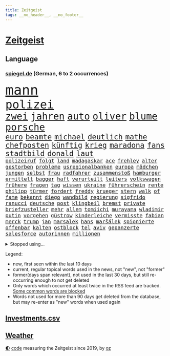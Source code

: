 ```yaml
---
title: Zeitgeist
tags: __no_header__, __no_footer__
---
```


# [Zeitgeist](https://oliz.io/zeitgeist/)

## Language

<h3><a href="https://www.spiegel.de" target="_blank">spiegel.de</a> (German, 6 to 2 occurrences)</h3>
<p style="font-family:monospace">
<span style="font-size:32pt"><a href="news_links.html#mann" class="current">mann</a></span>
<br>
<span style="font-size:27pt"><a href="news_links.html#polizei" class="current">polizei</a></span>
<br>
<span style="font-size:22pt"><a href="news_links.html#zwei" class="current">zwei</a></span>
<span style="font-size:22pt"><a href="news_links.html#jahren" class="current">jahren</a></span>
<span style="font-size:22pt"><a href="news_links.html#auto" class="current">auto</a></span>
<span style="font-size:22pt"><a href="news_links.html#oliver" class="current">oliver</a></span>
<span style="font-size:22pt"><a href="news_links.html#blume" class="current">blume</a></span>
<span style="font-size:22pt"><a href="news_links.html#porsche" class="current">porsche</a></span>
<br>
<span style="font-size:17pt"><a href="news_links.html#euro" class="current">euro</a></span>
<span style="font-size:17pt"><a href="news_links.html#beamte" class="current">beamte</a></span>
<span style="font-size:17pt"><a href="news_links.html#michael" class="current">michael</a></span>
<span style="font-size:17pt"><a href="news_links.html#deutlich" class="current">deutlich</a></span>
<span style="font-size:17pt"><a href="news_links.html#mathe" class="new">mathe</a></span>
<span style="font-size:17pt"><a href="news_links.html#chefposten" class="current">chefposten</a></span>
<span style="font-size:17pt"><a href="news_links.html#künftig" class="current">künftig</a></span>
<span style="font-size:17pt"><a href="news_links.html#krieg" class="current">krieg</a></span>
<span style="font-size:17pt"><a href="news_links.html#maradona" class="new">maradona</a></span>
<span style="font-size:17pt"><a href="news_links.html#fans" class="current">fans</a></span>
<span style="font-size:17pt"><a href="news_links.html#stadtbild" class="new">stadtbild</a></span>
<span style="font-size:17pt"><a href="news_links.html#donald" class="current">donald</a></span>
<span style="font-size:17pt"><a href="news_links.html#laut" class="current">laut</a></span>
<br>
<span style="font-size:12pt"><a href="news_links.html#polizeiruf" class="current">polizeiruf</a></span>
<span style="font-size:12pt"><a href="news_links.html#folgt" class="current">folgt</a></span>
<span style="font-size:12pt"><a href="news_links.html#land" class="current">land</a></span>
<span style="font-size:12pt"><a href="news_links.html#madagaskar" class="current">madagaskar</a></span>
<span style="font-size:12pt"><a href="news_links.html#ace" class="new">ace</a></span>
<span style="font-size:12pt"><a href="news_links.html#frehley" class="new">frehley</a></span>
<span style="font-size:12pt"><a href="news_links.html#alter" class="current">alter</a></span>
<span style="font-size:12pt"><a href="news_links.html#gestorben" class="current">gestorben</a></span>
<span style="font-size:12pt"><a href="news_links.html#probleme" class="current">probleme</a></span>
<span style="font-size:12pt"><a href="news_links.html#usregionalbanken" class="new">usregionalbanken</a></span>
<span style="font-size:12pt"><a href="news_links.html#europa" class="current">europa</a></span>
<span style="font-size:12pt"><a href="news_links.html#mädchen" class="current">mädchen</a></span>
<span style="font-size:12pt"><a href="news_links.html#jungen" class="current">jungen</a></span>
<span style="font-size:12pt"><a href="news_links.html#selbst" class="current">selbst</a></span>
<span style="font-size:12pt"><a href="news_links.html#frau" class="current">frau</a></span>
<span style="font-size:12pt"><a href="news_links.html#radfahrer" class="current">radfahrer</a></span>
<span style="font-size:12pt"><a href="news_links.html#zusammenstoß" class="current">zusammenstoß</a></span>
<span style="font-size:12pt"><a href="news_links.html#hamburger" class="current">hamburger</a></span>
<span style="font-size:12pt"><a href="news_links.html#ermittelt" class="current">ermittelt</a></span>
<span style="font-size:12pt"><a href="news_links.html#bagger" class="new">bagger</a></span>
<span style="font-size:12pt"><a href="news_links.html#haft" class="current">haft</a></span>
<span style="font-size:12pt"><a href="news_links.html#verurteilt" class="current">verurteilt</a></span>
<span style="font-size:12pt"><a href="news_links.html#leiters" class="new">leiters</a></span>
<span style="font-size:12pt"><a href="news_links.html#volkswagen" class="current">volkswagen</a></span>
<span style="font-size:12pt"><a href="news_links.html#frühere" class="current">frühere</a></span>
<span style="font-size:12pt"><a href="news_links.html#fragen" class="current">fragen</a></span>
<span style="font-size:12pt"><a href="news_links.html#tag" class="current">tag</a></span>
<span style="font-size:12pt"><a href="news_links.html#wissen" class="current">wissen</a></span>
<span style="font-size:12pt"><a href="news_links.html#ukraine" class="current">ukraine</a></span>
<span style="font-size:12pt"><a href="news_links.html#führerschein" class="current">führerschein</a></span>
<span style="font-size:12pt"><a href="news_links.html#rente" class="current">rente</a></span>
<span style="font-size:12pt"><a href="news_links.html#philipp" class="current">philipp</a></span>
<span style="font-size:12pt"><a href="news_links.html#türmer" class="current">türmer</a></span>
<span style="font-size:12pt"><a href="news_links.html#fordert" class="current">fordert</a></span>
<span style="font-size:12pt"><a href="news_links.html#freddy" class="current">freddy</a></span>
<span style="font-size:12pt"><a href="news_links.html#krueger" class="new">krueger</a></span>
<span style="font-size:12pt"><a href="news_links.html#stern" class="current">stern</a></span>
<span style="font-size:12pt"><a href="news_links.html#walk" class="new">walk</a></span>
<span style="font-size:12pt"><a href="news_links.html#of" class="current">of</a></span>
<span style="font-size:12pt"><a href="news_links.html#fame" class="new">fame</a></span>
<span style="font-size:12pt"><a href="news_links.html#bekannt" class="current">bekannt</a></span>
<span style="font-size:12pt"><a href="news_links.html#diego" class="current">diego</a></span>
<span style="font-size:12pt"><a href="news_links.html#wandbild" class="new">wandbild</a></span>
<span style="font-size:12pt"><a href="news_links.html#regierung" class="current">regierung</a></span>
<span style="font-size:12pt"><a href="news_links.html#sigfrido" class="new">sigfrido</a></span>
<span style="font-size:12pt"><a href="news_links.html#ranucci" class="new">ranucci</a></span>
<span style="font-size:12pt"><a href="news_links.html#deutsche" class="current">deutsche</a></span>
<span style="font-size:12pt"><a href="news_links.html#post" class="current">post</a></span>
<span style="font-size:12pt"><a href="news_links.html#klingbeil" class="current">klingbeil</a></span>
<span style="font-size:12pt"><a href="news_links.html#bremst" class="current">bremst</a></span>
<span style="font-size:12pt"><a href="news_links.html#private" class="current">private</a></span>
<span style="font-size:12pt"><a href="news_links.html#briefzusteller" class="new">briefzusteller</a></span>
<span style="font-size:12pt"><a href="news_links.html#mehr" class="current">mehr</a></span>
<span style="font-size:12pt"><a href="news_links.html#allem" class="current">allem</a></span>
<span style="font-size:12pt"><a href="news_links.html#tomiichi" class="new">tomiichi</a></span>
<span style="font-size:12pt"><a href="news_links.html#murayama" class="new">murayama</a></span>
<span style="font-size:12pt"><a href="news_links.html#wladimir" class="current">wladimir</a></span>
<span style="font-size:12pt"><a href="news_links.html#putin" class="current">putin</a></span>
<span style="font-size:12pt"><a href="news_links.html#vorgehen" class="current">vorgehen</a></span>
<span style="font-size:12pt"><a href="news_links.html#güstrow" class="new">güstrow</a></span>
<span style="font-size:12pt"><a href="news_links.html#kinderleiche" class="new">kinderleiche</a></span>
<span style="font-size:12pt"><a href="news_links.html#vermisste" class="current">vermisste</a></span>
<span style="font-size:12pt"><a href="news_links.html#fabian" class="current">fabian</a></span>
<span style="font-size:12pt"><a href="news_links.html#merck" class="new">merck</a></span>
<span style="font-size:12pt"><a href="news_links.html#trump" class="current">trump</a></span>
<span style="font-size:12pt"><a href="news_links.html#jan" class="current">jan</a></span>
<span style="font-size:12pt"><a href="news_links.html#marsalek" class="current">marsalek</a></span>
<span style="font-size:12pt"><a href="news_links.html#hans" class="current">hans</a></span>
<span style="font-size:12pt"><a href="news_links.html#maršálek" class="new">maršálek</a></span>
<span style="font-size:12pt"><a href="news_links.html#spionierte" class="new">spionierte</a></span>
<span style="font-size:12pt"><a href="news_links.html#offenbar" class="current">offenbar</a></span>
<span style="font-size:12pt"><a href="news_links.html#kalten" class="current">kalten</a></span>
<span style="font-size:12pt"><a href="news_links.html#ostblock" class="new">ostblock</a></span>
<span style="font-size:12pt"><a href="news_links.html#tel" class="current">tel</a></span>
<span style="font-size:12pt"><a href="news_links.html#aviv" class="current">aviv</a></span>
<span style="font-size:12pt"><a href="news_links.html#gepanzerte" class="new">gepanzerte</a></span>
<span style="font-size:12pt"><a href="news_links.html#salesforce" class="new">salesforce</a></span>
<span style="font-size:12pt"><a href="news_links.html#autorinnen" class="current">autorinnen</a></span>
<span style="font-size:12pt"><a href="news_links.html#millionen" class="current">millionen</a></span>
</p>
<details>
<summary>Stopped using...</summary>
<p class="former" style="font-size:12pt">
kommunen(1821) 2020(1820) depressionen(1820) energien(1820) sekunden(1820) tötete(1820) verluste(1820) draußen(1819) diskussion(1818) nationalspieler(1818) taten(1818) tor(1818) wehren(1818) feierte(1817) gelassen(1817) kennt(1817) wechseln(1817) weltweiten(1817) bemüht(1816) parteichef(1816) tom(1816) verpassen(1816) weiterer(1816) bereich(1815) bewegung(1815) italiens(1815) schaltet(1815) schlechten(1815) teilnehmer(1815) armut(1814) debüt(1814) florida(1814) gesundheitsminister(1814) hieß(1814) islamischen(1814) niederlanden(1814) präsidentschaftswahl(1814) prüfung(1814) wut(1814) amsterdam(1813) anwälte(1813) coronapandemie(1813) gereist(1813) geschickt(1813) helfer(1813) anspruch(1812) bruder(1812) erbe(1812) fliehen(1812) danach(1811) ländern(1811) thailand(1811) 6(1810) abgesagt(1810) queen(1810) jüngeren(1809) erhielt(1808) hotel(1808) nahm(1808) schottland(1808) abgebrochen(1807) bezahlt(1807) engagement(1807) überraschung(1807) abgehört(1806) distanz(1806) gebiet(1806) stadion(1806) beinahe(1805) 2030(1804) förderung(1804) eigentümer(1803) hielten(1803) rassistischen(1803) tausenden(1803) brite(1802) erkrankt(1802) polnische(1800) siegen(1800) kevin(1799) 11(1798) enge(1797) königin(1797) lkw(1797) öffentliche(1792) fortsetzung(1791) leider(1791) münster(1791) projekte(1791) rechtzeitig(1790) kokain(1789) abstieg(1788) cduchef(1788) wusste(1788) syrer(1786) möglichkeiten(1782) kräfte(1781) gefühl(1780) dutzend(1776) liberalen(1772) bewegt(1769) lehrkräfte(1765) entspannt(1764) hitler(1751) aktionen(1750) zusätzliche(1747) umbau(1722) panzer(1684) abgestürzt(1643) banken(1619) spiegelreporter(1581) serbien(1570) anführer(1559) diebe(1482) ampel(1481) verletzten(1481) verbündeten(1477) irritiert(1471) radikalen(1463) schulden(1460) spezielle(1444) loch(1390) verkündete(1358) versagen(1321) samt(1313) fluss(1311) triumphiert(1310) eingetroffen(1291) bewusst(1289) indem(1266) ehrt(1235) sinne(1220) tierschützer(1213) profi(1199) thüringens(1193) baum(1189) genauer(1185) 16jähriger(1182) dach(1165) effekt(1158) giorgia(1144) lebenslange(1133) tagelang(1125) vaters(1100) irland(1097) asyl(1085) parolen(1082) erfüllen(1079) luftangriffe(1068) tabu(1050) einstige(1049) kommentiert(1033) ähnliche(1011) jäger(970) optionen(926) mannheim(921) diplomatische(918) beides(913) bar(895) zoll(871) küche(870) gelernt(868) 9(859) ford(851) stellenabbau(825) spdchef(802) völkermord(778) anzeige(769) javier(764) verfolgte(739) teslachef(735) fehlte(732) sportlich(730) 22jährige(720) demonstration(699) luftangriff(694) positioniert(689) künftige(685) beklagen(664) gesichter(662) usdemokraten(654) mögen(629) seoul(623) schritten(621) anhörung(615) beantragt(611) 160(606) rettete(603) sophie(602) stellung(598) verbotene(588) unmöglich(585) klärt(582) historisch(581) jenseits(574) stammen(573) kaputt(562) boxen(561) kürze(557) dominanz(554) kriegsführung(554) rechtsradikale(554) strafzölle(550) ruhrgebiet(547) auswärtigen(546) wirklichkeit(544) ernannt(542) polizistin(526) flog(525) parteispitze(525) vorstellung(523) beeindruckt(520) parkplatz(512) 28jährige(509) erdgas(509) wandel(508) films(502) begeisterung(500) m(498) neueste(498) ausbreitung(497) übel(497) stehe(489) klimawandels(482) polizeigewalt(477) fitness(473) smith(473) atem(467) zeitplan(463) gefangen(459) wanderer(457) fitnessstudio(452) verfügbar(450) wahrscheinlicher(446) strenge(444) inlandsgeheimdienst(442) entgehen(438) pennsylvania(431) lockt(429) öffentlicher(428) geurteilt(426) yoga(422) einigkeit(414) sechsten(414) klappen(413) mittag(412) lautet(411) belege(410) verhängen(408) anhaltende(407) arnold(405) gefangenen(405) georgia(404) container(390) explodiert(387) gebraucht(383) jannik(383) sinner(383) ausweitung(382) mitarbeiterinnen(382) winkt(382) versteckte(379) liam(377) grundsätzlich(375) missgeschick(373) braunschweig(372) geringe(372) milizen(372) australischen(368) verdiente(367) grundschulen(366) günstigen(366) indigene(364) zählen(364) sportdirektor(359) voraussichtlich(356) generationen(355) passen(355) weltmeisterschaft(349) französischer(348) aussterben(347) bedrohte(346) göttingen(341) einwanderer(337) euch(337) überschattet(333) fatal(332) 8(331) soziologe(331) chinesischer(330) durchsuchungen(330) armin(329) kommissar(329) atomwaffen(328) spielerin(323) russlandsanktionen(321) black(319) milliardenhöhe(318) finanzieren(313) scharfer(311) angemeldet(310) herzog(310) möchten(310) report(310) antritt(309) gewinnerin(309) verurteilen(309) nutzung(308) neuesten(304) fantasie(301) preisverleihung(301) kassen(300) millionenhöhe(299) leichte(295) befragung(294) großbank(294) nachgewiesen(293) alleingang(292) löwe(291) akuter(290) bunt(289) faire(289) jair(289) durcheinander(288) fortsetzen(288) sprüche(288) antrittsbesuch(287) interner(287) strich(287) brian(285) engen(285) bali(284) steigert(284) graf(283) ratschläge(283) fehlten(282) weite(281) jonas(280) dokumentiert(277) rückte(274) staunen(274) heide(273) bayrou(270) françois(270) halbinsel(270) verpflichten(270) kichatbot(268) vergiftet(268) rücksicht(267) charité(264) veränderung(264) atomkraft(263) feuerwehrleute(261) gläubigen(260) urheber(260) demenz(259) mund(259) luka(258) attackierten(257) radprofi(257) predigt(256) unbekannt(256) frost(254) halt(254) achtelfinale(253) versetzt(253) tunesien(252) beauftragt(249) kyjiws(248) szenario(248) usamerikanerin(246) wappnet(246) echo(245) geständnis(245) blue(244) istanbuler(242) senioren(240) tausender(240) pekings(237) atomprogramm(236) mittendrin(236) tanzt(234) verfügt(234) schwestern(231) versetzen(231) merz’(228) belohnung(227) dankt(226) istanbuls(224) agiert(223) überraschen(221) roland(220) utah(220) solingen(219) verbrachte(218) dick(217) watch(217) klettern(216) schießerei(216) südostasien(216) rechtfertigt(215) ingebrigtsen(212) kippte(211) brown(209) professorin(208) schlimme(207) debütalbum(206) swinton(206) tilda(206) überträgt(205) bildschirm(204) entschlossenheit(204) lahav(204) startklarnewsletter(203) diplomat(202) kanadier(201) karrierecoach(201) übergewicht(201) inter(200) erholt(199) einzelfall(198) ärztin(198) ungerecht(197) alligator(196) schwimmbad(196) charterflug(195) 1975(194) behindern(194) carlo(194) christine(194) gewinne(194) ussoldaten(194) bemerkungen(192) brasiliens(190) männlich(190) denkmal(188) visa(187) long(185) tragische(185) extremistische(183) ai(182) ausweisung(181) heming(181) rückendeckung(181) dosis(180) dörfern(180) erfand(180) nachhaltigkeit(180) szenarien(179) fußballnationalmannschaft(178) champion(176) einstimmig(176) saßen(176) journalismus(175) dröge(174) katharina(174) verteidigte(174) bösen(172) diamanten(172) überstunden(172) bolsonaro(170) überragende(169) bahnfahren(168) höherer(168) josephine(168) nebenwirkungen(168) sozialausgaben(168) trennungen(168) wohnungsmarkt(168) dringt(167) elite(166) fußballwmqualifikation(166) ochsenknecht(166) weinen(166) wrack(166) angefacht(165) männlichkeit(165) schwedischer(165) ertappt(164) hagel(164) kampfansage(164) kultusminister(164) reaktiviert(164) evakuieren(163) koalitionsvertrag(163) liege(162) aushalten(161) abnehmen(160) absichtlich(160) völkerrechtler(160) festgesetzt(159) verschiebung(159) assadregime(158) bildungsministerium(157) zerlegen(155) akkus(154) rätseln(154) sensation(154) vorgenommen(154) donezk(153) recherchiert(153) testet(153) feiertage(152) flüchtig(152) olivia(152) attentäter(151) finanzmärkten(151) vollstreckt(151) weicht(151) wilke(151) abgaben(150) intensiv(150) platzt(150) reisenden(150) stefanie(150) verzweifelte(150) christlichen(149) ertrinkt(149) residenz(149) sony(149) verpflichtung(149) beschränkt(147) elizabeth(147) gladbach(147) spezialkräfte(146) durchfall(145) gerichtshofs(145) europäern(144) jonathan(144) südtirol(143) vertagt(142) botox(141) kaisers(141) überzeugte(141) unverantwortlich(140) 30jährigen(139) filmstar(139) lukas(139) nachfolgers(139) sozialstaat(139) videoaufnahmen(139) anscheinend(138) frühzeitig(138) diplomaten(137) martialische(137) stuft(137) dankeschön(136) emfinale(136) höchstem(136) beckenbauer(135) ablösung(133) gepflegt(133) toleranz(132) gestolpert(131) gloria(131) indischer(131) jette(131) nietzard(131) spielplan(131) stufen(131) pubertät(130) österreicher(129) unionsfraktionschef(128) einschätzung(127) etappe(127) vereinbaren(127) langjähriger(126) lokalen(126) zuflucht(126) verstopft(125) inszenieren(124) leverkusener(124) prescht(124) pride(124) schnappte(124) sorgerechtsstreit(124) mannschaften(122) verbrannt(122) entkommen(121) gesinnung(121) lupe(121) rentensystem(121) silva(121) klimaziel(120) versäumnisse(120) finnland(119) massen(119) olympiasieger(119) pianist(119) senior(119) starkoch(119) 2002(118) rotes(118) araghchi(117) gesamtsieg(117) afdverbotsverfahren(116) dbbteam(116) zuschlag(116) 23jährige(115) angegeben(115) arbeitszeit(115) ausdrücklich(115) bester(115) brexit(115) costar(115) merlin(115) schrittweise(115) trauern(115) 2001(114) grünenfraktionschefin(114) härtetest(114) ideal(114) oberstes(114) sensationell(114) zeitraum(114) inbegriff(113) wissenschaftlicher(113) brennt(112) durchgeführt(112) erfinder(112) stießen(112) wunderkind(112) absicht(111) afdabgeordneten(111) anderson(111) abholzung(110) gewehrt(110) klimafreundlich(110) königs(110) prävention(110) sprengung(110) unterstützte(110) enttäuschend(109) foster(109) euklimaziel(108) finanzieller(108) undenkbar(108) bremens(107) führer(107) karol(107) nawrocki(107) ruhiger(107) diabetes(106) hassan(106) krönt(106) niedergang(106) überziehen(106) geschleudert(105) intensivstation(105) topmanager(105) 1300(104) schwulen(104) nbastar(103) verbliebene(103) kunstwerk(102) oberdorf(102) kurzen(101) subventionen(101) 1500(100) coronazeit(100) evakuierung(100) jungtier(100) vorwiegend(100) erpressung(99) erträglichen(99) abwehrkampf(98) alfons(98) boxer(98) feuerte(98) kompetenzen(98) rechner(98) salzburger(98) schuhbeck(98) weitverbreitet(98) 1980(97) austreten(97) engagiert(97) unterhalt(97) örtlichen(97) schwarzenegger(96) universum(96) exagent(95) grunde(95) kalt(95) moritz(95) substanz(95) entweder(94) erhebung(94) mindestalter(94) ozeane(94) riesig(94) sichtbaren(94) saisonauftakt(93) angelegte(92) mitgliedstaaten(92) monatlich(92) ausstatten(91) beach(91) bewältigen(91) eiltempo(91) kolumbien(91) ticketverkauf(91) verschlechterung(91) 136(90) brennende(90) quadratmeter(90) vermittlerrolle(90) 18jähriger(89) alljährlichen(89) alstom(89) bardem(89) basketballem(89) hochsommer(89) nationalcoach(89) religionen(89) tuchels(89) vertrauensfrage(89) 73(88) militäreinsatz(88) turniers(88) utahs(88) amokläufer(87) drogenhandel(87) icebeamte(87) straftat(87) umplanen(87) iaeachef(86) newsblog(86) toptalent(86) zdfmoderatorin(86) akademiker(85) heikler(85) klimaanlage(85) knöpfe(85) kontraproduktiv(85) mantra(85) millionenschweren(85) tennisstar(85) 26jährige(84) ausgeflogen(84) beteuert(84) bevorzugt(84) infektionen(84) sichtbarkeit(84) tarifliche(84) wirbelt(84) zurückgeworfen(84) befeuern(83) belarussische(83) bezahlung(83) decken(83) greifswald(83) lukaschenko(83) zurückgreifen(83) bauten(82) existenzielle(82) identifikation(82) rauchschwaden(82) steuersenkungen(82) verdienste(82) 1972(81) angeprangert(81) baldige(81) gegenstimmen(81) staatsvermögen(81) waisenhäusern(81) assadregimes(80) minsk(80) verlags(80) verlorenen(80) atombehörde(79) bahnstrecken(79) bauernverband(79) britney(79) maskenbeschaffung(79) sozialkosten(79) spears(79) stücke(79) zurückbringen(79) zypern(79) 89(78) aaron(78) berichteten(78) felsigen(78) fischerei(78) geächtet(78) jimi(78) obdachloser(78) begegnungen(77) effizient(77) hotelrechnung(77) pamela(77) unbezahlter(77) unerfreuliche(77) verwirklichen(77) arbeitsministerium(76) fremder(76) kalter(76) kontern(76) mobilisiert(76) zwölfmal(76) 180(75) flaschen(75) jogger(75) norman(75) ratingagentur(75) stararchitekt(75) f35(74) giulia(74) kindererziehung(74) netzphänomen(74) prozessauftakt(74) zugelegt(74) behaupten(73) beschränkungen(73) dates(73) gescherzt(73) klangqualität(73) kombinieren(73) rekordnationalspieler(73) camp(72) eingespart(72) emgold(72) intime(72) verbreitung(72) wünschte(72) zerpflückt(72) medizinisch(71) ubahnen(71) bremerhaven(70) buffalo(70) bundesdeutschen(70) ecstasy(70) großstädte(70) lachgas(70) republikanern(70) angeschlagenen(69) aufschlag(69) bundesverdienstkreuz(69) freundeskreis(69) granaten(69) kette(69) multimilliardär(69) relativieren(69) wirecard(69) 407(68) eisverkäufer(68) englischer(68) erdoğans(68) hessische(68) niedrig(68) plädieren(68) psychologe(68) sortieren(68) zusetzt(68) 52(67) asylanträge(67) socialmediapost(67) vingegaard(67) überhöhte(67) abhängen(66) berüchtigter(66) echtes(66) landstraße(66) lettland(66) emviertelfinale(65) grossi(65) hamburghannover(65) kameramann(65) podest(65) wegovy(65) kommissionschefin(64) koordinieren(64) meisterin(64) nackten(64) schwarz(64) vorschlagen(64) senkrecht(63) sprint(63) teilerfolg(63) arbeiterinnen(62) auvisio(62) headsets(62) huthimilizen(62) jbl(62) shokz(62) thw(62) wasserdichte(62) wasserfesten(62) wittern(62) aufgespürt(61) entschädigungen(61) schicksalsschlag(61) südkalifornien(61) zuwanderer(61) beworbenen(60) fußfessel(60) verbucht(60) überlastet(60) blasel(59) illegales(59) juristischen(59) stier(59) unterhaltungskünstler(59) weltordnung(59) 22jähriger(58) altersarmut(58) erschöpfung(58) liebespaar(58) mtv(58) mächtig(58) ortstermin(58) ostküste(58) stundenlanger(58) willy(58) cybergrooming(57) federal(57) gazademo(57) grandslamtitel(57) novum(57) paaren(57) reserve(57) total(57) aussteigen(56) einwanderung(56) kletterin(56) windgeschwindigkeiten(56) demonstrant(55) fernhalten(55) filmgeschäft(55) hoffnungsträger(55) pflegekosten(55) blenden(54) gemini(54) gross(54) stehenden(54) tagelangen(54) exbndchef(53) g20(53) turniereinzelkritik(53) abgelaufen(52) beeinträchtigungen(52) defekte(52) emhalbfinale(52) evan(52) geahndet(52) immobilienkredit(52) südkoreanische(52) andeutet(51) versöhner(51) aktivistengruppe(50) bezeichnen(50) bosbach(50) distanzierte(50) dominoeffekt(50) dreckige(50) gefährt(50) huhn(50) ishiba(50) locker(50) merkte(50) schippe(50) shigeru(50) anrichtet(49) drohe(49) drängte(49) formen(49) klappte(49) musikfestival(49) oscargewinner(49) rechthaber(49) rezeptsammlungen(49) urlaubsinsel(49) höherem(48) israelisches(48) lehrstück(48) rechtsextremist(48) romantik(48) stimmzettel(48) vereinsgeschichte(48) denis(47) fahnder(47) instagramposts(47) institutionen(47) kasernen(47) rundfahrt(47) klubgeschichte(46) kofferraum(46) mordserie(46) prokopfverschuldung(46) protestierten(46) treibhausgasen(46) veröffentlichten(46) überschätzt(46) 2200(45) abwahl(45) amokfahrt(45) hassen(45) inhaltlichen(45) shitstorm(45) stein(45) umweltschutzbehörde(45) erdmann(44) erfurter(44) kaleb(44) verlangte(44) beharren(43) beseitigen(43) betonen(43) einstand(43) frischer(43) fünfmal(43) tvsender(43) usermittler(43) 41(42) glaubte(42) golfen(42) malaika(42) mihambo(42) nacktbilder(42) straßenradsport(42) türsteher(42) verzehr(42) virkus(42) weitspringerin(42) zuwanderung(42) fragwürdiger(41) gegenwind(41) gesprächsbedarf(41) grenzenlose(41) kommunalwahlkampf(41) litauens(41) nrwinnenminister(41) reul(41) sperrt(41) teilnehmern(41) anschließen(40) falle(40) geschlechter(40) partikel(40) reaktionäre(40) welthandelsorganisation(40) atomkrieg(39) ausbleibenden(39) chat(39) chefstatistikerin(39) heathrow(39) naomi(39) neeson(39) usarbeitsmarkt(39) aktie(38) exbotschafter(38) gewichtsverlust(38) leichtathletinnen(38) sprinterin(38) spritzen(38) veteranen(38) apotheker(37) beben(37) besonderes(37) bundesverfassungsrichterin(37) frauenkörper(37) größerer(37) liebling(37) schubser(37) streamingdienste(37) unoklimakonferenz(37) victor(37) afdpolitikers(36) berry(36) einnahme(36) gottes(36) lebendes(36) monheim(36) bestreiten(35) ewige(35) gefreut(35) lohn(35) rind(35) stadtfest(35) verzehren(35) bemalte(34) blicke(34) dünnen(34) klagemauer(34) konfrontation(34) universitätsklinikum(34) cdulandeschef(33) triumphale(33) familienleben(32) kreuzen(32) milliardenklage(32) redaktionen(32) sinniert(32) zusammenkommen(32) eubeitritt(31) geoengineering(31) insolvenzen(31) sicherstellen(31) stimmungsbild(31) besiegte(30) bezirksbürgermeister(30) frühstück(30) kalabrien(30) plastik(30) puste(30) rächen(30) unterbrechung(30) unterstützten(30) basketballer(29) hanks(29) neubaustrecke(29) nostalgie(29) ps(29) auflaufen(28) daylewis(28) felssturz(28) gefängnissen(28) paypal(28) terence(28) turbulenzen(28) wissenschaftlern(28) einzunehmen(27) unterseekabel(27) zukünftigen(27) anzubieten(26) bakterien(26) bundeswehrsoldaten(26) leitungswasser(26) topklubs(26) umkämpften(26) angestrebte(25) aspekte(25) brodelt(25) expertin(25) mexikanische(25) minderheit(25) verdreifacht(25) erwähnt(24) erzielte(24) fanatischen(24) filmfestival(24) konrad(24) lenin(24) meier(24) projekts(24) zueinander(24) begründen(23) großdemo(23) konkreten(23) konsequenz(23) lausanne(23) modehaus(23) niveau(23) rimini(23) geheuer(22) geschichtsschreibung(22) katars(22) streumunition(22) 81jährige(21) asthma(21) dichter(21) erneuerbare(21) führerscheine(21) gomringer(21) heimatstadt(21) lyrik(21) startelfdebüt(21) zahllose(21) basketballnationalmannschaft(20) bescheid(20) druschbapipeline(20) einbringt(20) garantien(20) menden(20) verdichten(20) account(19) aufträge(19) award(19) jean(19) offene(19) usbehörden(19) ökonomin(19) ag(18) atomkraftwerks(18) autobahnstück(18) hodgson(18) krankheitsfall(18) skurrilen(18) supertramp(18) änderte(18) anz(17) ehrlich(17) psychologen(17) staatsanwalt(17) usnotenbankerin(17) negativen(16) regenwald(16) theo(16) anteile(15) brandstifter(15) entertainer(15) entführer(15) höchststrafe(15) juristischer(15) landesweiten(15) milei(15) radteam(15) westdeutschland(15) düsteren(14) erteilt(14) hunden(14) komponisten(14) verstörende(14) ehec(13) luigi(13) möhring(13) rand(13) todesdrohungen(13) umstellung(13) wotan(13) befinde(12) davis(12) dumme(12) lebenslang(12) lebenslanger(12) loben(12) schutzes(12) aufbewahrt(11) deutschfranzösischen(11) erfassen(11) fahnden(11) fiktive(11) fremde(11) gezielten(11) grenzwerte(11) großmeister(11) schlittert(11) vuelta(11)
</p>
</details>
<p>Legend:
<ul>
<li><span class="new">new</span>, first seen within the last 10 days</li>
<li><span class="current">current</span>, regular topical words used in the news, not "new", not "former"</li>
<li><span class="former">former(days span relevant)</span>, not used in the last 30 days, but still re-occurring enough to not get deleted</li>
<li>Only words which occurred at least twice in the RSS feed are tracked. <a href="language/filters.py">Some common words are blocked</a></li>
<li>Words not used for more than 90 days get deleted from the database, but may re-enter as "new" words when used again</li>
</ul>
</p>

## [Investments](investments.html)[.csv](investments.csv)

## [Weather](weather.html)

<footer>
<a href="javascript:toggleTheme()" class="nav">🌓</a>
<a href="https://github.com/ooz/zeitgeist">code</a> measuring the Zeitgeist since 2019, by <a href="https://oliz.io">oz</a>
</footer>
